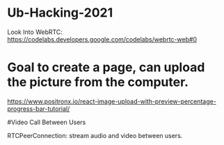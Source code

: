 # Ub-Hacking-2021

Look Into WebRTC:
https://codelabs.developers.google.com/codelabs/webrtc-web#0


# Goal to create a page, can upload the picture from the computer.

https://www.positronx.io/react-image-upload-with-preview-percentage-progress-bar-tutorial/

#Video Call Between Users

RTCPeerConnection: stream audio and video between users.
